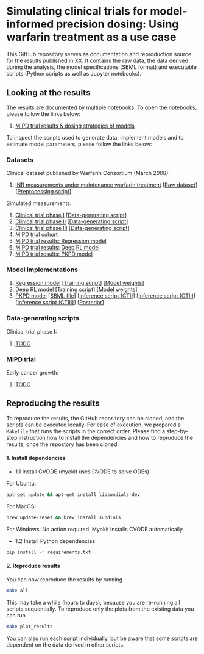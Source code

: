 # Simulating clinical trials for model-informed precision dosing: Using warfarin treatment as a use case

This GitHub repository serves as documentation and reproduction source for the results published in XX. It contains the raw data, the data derived during the analysis, the model specifications (SBML format) and executable scripts (Python scripts as well as Jupyter notebooks).

## Looking at the results

The results are documented by multiple notebooks. To open the notebooks, please follow the links below:

1. [MIPD trial results & dosing strategies of models](https://github.com/DavAug/mipd-warfarin/blob/main/results/1_systems_pharmacology_model/results.ipynb)

To inspect the scripts used to generate data, implement models and to estimate model parameters, please follow the links below:

### Datasets
Clinical dataset published by Warfarin Consortium (March 2008):
1. [INR measurements under maintenance warfarin treatment](https://github.com/DavAug/mipd-warfarin/blob/main/results/data/clinical_warfarin_inr_steady_state.csv) [[Raw dataset](https://github.com/DavAug/mipd-warfarin/blob/main/results/data/raw_data/clinical_steady_state_INR_data_original_data.xls)] [[Preprocessing script](https://github.com/DavAug/mipd-warfarin/blob/main/results/data/prepare_clinical_data.ipynb)]

Simulated measurements:
1. [Clinical trial phase I](https://github.com/DavAug/mipd-warfarin/blob/main/results/data/trial_phase_I.csv) [[Data-generating script](https://github.com/DavAug/mipd-warfarin/blob/main/results/1_systems_pharmacology_model/2_perform_trial_phase_1.py)]
2. [Clinical trial phase II](https://github.com/DavAug/mipd-warfarin/blob/main/results/data/trial_phase_II.csv) [[Data-generating script](https://github.com/DavAug/mipd-warfarin/blob/main/results/1_systems_pharmacology_model/3_perform_trial_phase_2.py)]
3. [Clinical trial phase III](https://github.com/DavAug/mipd-warfarin/blob/main/results/data/trial_phase_III.csv) [[Data-generating script](https://github.com/DavAug/mipd-warfarin/blob/main/results/1_systems_pharmacology_model/4_perform_trial_phase_3.py)]
4. [MIPD trial cohort](https://github.com/DavAug/mipd-warfarin/blob/main/results/data/mipd_trial_cohort.csv)
5. [MIPD trial results: Regression model](https://github.com/DavAug/mipd-warfarin/blob/main/results/3_regression_model/mipd_trial_predicted_dosing_regimens_deep_regression.csv)
6. [MIPD trial results: Deep RL model](https://github.com/DavAug/mipd-warfarin/blob/main/results/4_reinforcement_learning/mipd_trial_predicted_dosing_regimens.csv)
7. [MIPD trial results: PKPD model](https://github.com/DavAug/mipd-warfarin/blob/main/results/2_semi_mechanistic_model/mipd_trial_predicted_dosing_regimens.csv)

### Model implementations

1. [Regression model](https://github.com/DavAug/mipd-warfarin/blob/main/results/3_regression_model/model.py) [[Training script](https://github.com/DavAug/mipd-warfarin/blob/main/results/3_regression_model/3_calibrate_nn_model_to_trial_phase_3_data.py)] [[Model weights](https://github.com/DavAug/mipd-warfarin/blob/main/results/3_regression_model/model/deep_regression_best.pickle)]
2. [Deep RL model](https://github.com/DavAug/mipd-warfarin/blob/main/results/4_reinforcement_learning/model.py) [[Training script](https://github.com/DavAug/mipd-warfarin/blob/main/results/4_reinforcement_learning/1_calibrate_model.py)] [[Model weights](https://github.com/DavAug/mipd-warfarin/blob/main/results/4_reinforcement_learning/models/dqn_model.pickle)]
3. [PKPD model](https://github.com/DavAug/mipd-warfarin/blob/main/results/2_semi_mechanistic_model/model.py) [[SBML file](https://github.com/DavAug/mipd-warfarin/blob/main/models/hamberg_warfarin_inr_model_with_sensitivities.xml)] [[Inference script (CTI)](https://github.com/DavAug/mipd-warfarin/blob/main/results/2_semi_mechanistic_model/1_calibrate_model_to_trial_phase_1_data.py)] [[Inference script (CTII)](https://github.com/DavAug/mipd-warfarin/blob/main/results/2_semi_mechanistic_model/2_calibrate_model_to_trial_phase_2_data.py)] [[Inference script (CTIII)](https://github.com/DavAug/mipd-warfarin/blob/main/results/2_semi_mechanistic_model/3_calibrate_model_to_trial_phase_3_data.py)] [[Posterior](https://github.com/DavAug/mipd-warfarin/blob/main/results/2_semi_mechanistic_model/posteriors/posterior_trial_phase_III.nc)]

### Data-generating scripts

Clinical trial phase I:
1. [TODO](https://github.com/DavAug/filter-inference/blob/main/results/1_cancer_growth/1_generate_data.py)

### MIPD trial
Early cancer growth:
1. [TODO](https://github.com/DavAug/filter-inference/blob/main/results/1_cancer_growth/2_run_nlme_inference.py)

## Reproducing the results

To reproduce the results, the GitHub repository can be cloned, and the scripts
can be executed locally. For ease of execution, we prepared a `Makefile` that
runs the scripts in the correct order. Please find a step-by-step instruction
how to install the dependencies and how to reproduce the results, once the
repostory has been cloned.

#### 1. Install dependencies

- 1.1 Install CVODE (myokit uses CVODE to solve ODEs)

For Ubuntu:
```bash
apt-get update && apt-get install libsundials-dev
```
For MacOS:
 ```bash
brew update-reset && brew install sundials
```
For Windows:
    No action required. Myokit installs CVODE automatically.

- 1.2 Install Python dependencies

```bash
pip install -r requirements.txt
```

#### 2. Reproduce results

You can now reproduce the results by running

```bash
make all
```

This may take a while (hours to days), because you are re-running all scripts
sequentially. To reproduce only the plots from the existing data you can run

```bash
make plot_results
```

You can also run each script individually, but be aware that some scripts are
dependent on the data derived in other scripts.
